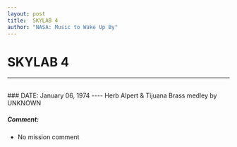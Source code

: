 ```yaml
---
layout: post
title:  SKYLAB 4
author: "NASA: Music to Wake Up By"
---
```


# SKYLAB 4
----
<br/>
### DATE: January 06, 1974
----
Herb Alpert & Tijuana Brass medley by UNKNOWN

##### Comment:
* No mission comment
